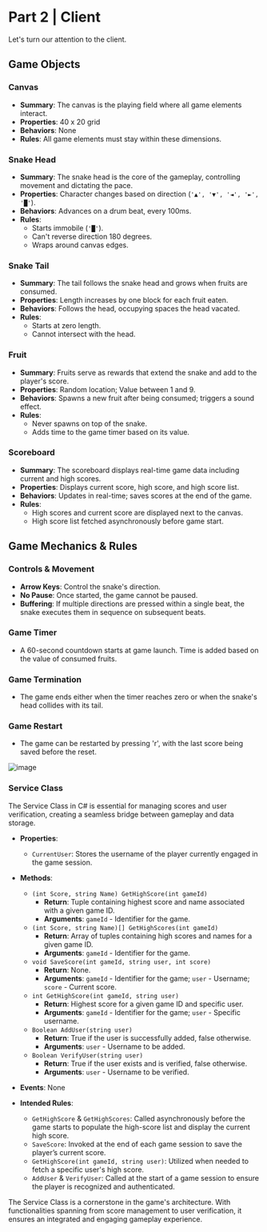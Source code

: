 
# Part 2 | Client

Let's turn our attention to the client. 

## Game Objects

### **Canvas**
- **Summary**: The canvas is the playing field where all game elements interact.
- **Properties**: 40 x 20 grid
- **Behaviors**: None
- **Rules**: All game elements must stay within these dimensions.

### **Snake Head**
- **Summary**: The snake head is the core of the gameplay, controlling movement and dictating the pace.
- **Properties**: Character changes based on direction (`'▲', '▼', '◄', '►', '█'`).
- **Behaviors**: Advances on a drum beat, every 100ms.
- **Rules**: 
  - Starts immobile (`'█'`).
  - Can't reverse direction 180 degrees.
  - Wraps around canvas edges.

### **Snake Tail**
- **Summary**: The tail follows the snake head and grows when fruits are consumed.
- **Properties**: Length increases by one block for each fruit eaten.
- **Behaviors**: Follows the head, occupying spaces the head vacated.
- **Rules**: 
  - Starts at zero length.
  - Cannot intersect with the head.

### **Fruit**
- **Summary**: Fruits serve as rewards that extend the snake and add to the player's score.
- **Properties**: Random location; Value between 1 and 9.
- **Behaviors**: Spawns a new fruit after being consumed; triggers a sound effect.
- **Rules**: 
  - Never spawns on top of the snake.
  - Adds time to the game timer based on its value.

### **Scoreboard**
- **Summary**: The scoreboard displays real-time game data including current and high scores.
- **Properties**: Displays current score, high score, and high score list.
- **Behaviors**: Updates in real-time; saves scores at the end of the game.
- **Rules**: 
  - High scores and current score are displayed next to the canvas.
  - High score list fetched asynchronously before game start.

## Game Mechanics & Rules

### **Controls & Movement**
- **Arrow Keys**: Control the snake's direction.
- **No Pause**: Once started, the game cannot be paused.
- **Buffering**: If multiple directions are pressed within a single beat, the snake executes them in sequence on subsequent beats.

### **Game Timer**
- A 60-second countdown starts at game launch. Time is added based on the value of consumed fruits.

### **Game Termination**
- The game ends either when the timer reaches zero or when the snake's head collides with its tail.

### **Game Restart**
- The game can be restarted by pressing 'r', with the last score being saved before the reset.

![image](https://github.com/JerryNixon/cornell-leaderboard/assets/1749983/b8cda001-9a60-4824-a1d7-99e12cf12282)

### **Service Class**
The Service Class in C# is essential for managing scores and user verification, creating a seamless bridge between gameplay and data storage.

- **Properties**: 
  - `CurrentUser`: Stores the username of the player currently engaged in the game session.

- **Methods**: 
  - `(int Score, string Name) GetHighScore(int gameId)`
    - **Return**: Tuple containing highest score and name associated with a given game ID.
    - **Arguments**: `gameId` - Identifier for the game.
  - `(int Score, string Name)[] GetHighScores(int gameId)`
    - **Return**: Array of tuples containing high scores and names for a given game ID.
    - **Arguments**: `gameId` - Identifier for the game.
  - `void SaveScore(int gameId, string user, int score)`
    - **Return**: None.
    - **Arguments**: `gameId` - Identifier for the game; `user` - Username; `score` - Current score.
  - `int GetHighScore(int gameId, string user)`
    - **Return**: Highest score for a given game ID and specific user.
    - **Arguments**: `gameId` - Identifier for the game; `user` - Specific username.
  - `Boolean AddUser(string user)`
    - **Return**: True if the user is successfully added, false otherwise.
    - **Arguments**: `user` - Username to be added.
  - `Boolean VerifyUser(string user)`
    - **Return**: True if the user exists and is verified, false otherwise.
    - **Arguments**: `user` - Username to be verified.

- **Events**: None

- **Intended Rules**: 
  - `GetHighScore` & `GetHighScores`: Called asynchronously before the game starts to populate the high-score list and display the current high score.
  - `SaveScore`: Invoked at the end of each game session to save the player’s current score.
  - `GetHighScore(int gameId, string user)`: Utilized when needed to fetch a specific user's high score.
  - `AddUser` & `VerifyUser`: Called at the start of a game session to ensure the player is recognized and authenticated.

The Service Class is a cornerstone in the game's architecture. With functionalities spanning from score management to user verification, it ensures an integrated and engaging gameplay experience.
